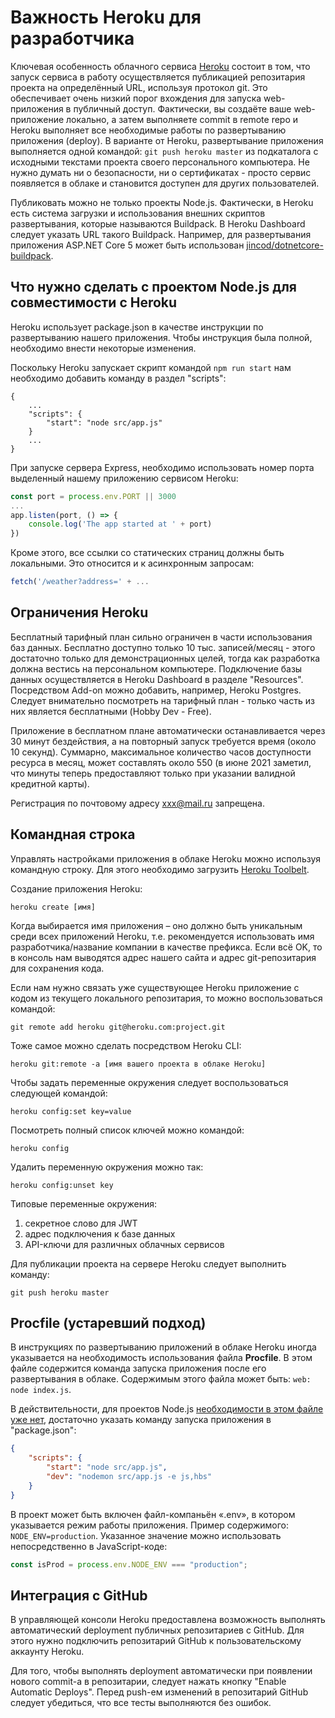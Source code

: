 # Важность Heroku для разработчика

Ключевая особенность облачного сервиса [Heroku](https://www.heroku.com/) состоит в том, что запуск сервиса в работу осуществляется публикацией репозитария проекта на определённый URL, используя протокол git. Это обеспечивает очень низкий порог вхождения для запуска web-приложения в публичный доступ. Фактически, вы создаёте ваше web-приложение локально, а затем выполняете commit в remote repo и Heroku выполняет все необходимые работы по развертыванию приложения (deploy). В варианте от Heroku, развертывание приложения выполняется одной командой: `git push heroku master` из подкаталога с исходными текстами проекта своего персонального компьютера. Не нужно думать ни о безопасности, ни о сертификатах - просто сервис появляется в облаке и становится доступен для других пользователей.

Публиковать можно не только проекты Node.js. Фактически, в Heroku есть система загрузки и использования внешних скриптов развертывания, которые называются Buildpack. В Heroku Dashboard следует указать URL такого Buildpack. Например, для развертывания приложения ASP.NET Core 5 может быть использован [jincod/dotnetcore-buildpack](https://github.com/jincod/dotnetcore-buildpack).

## Что нужно сделать с проектом Node.js для совместимости с Heroku

Heroku использует package.json в качестве инструкции по развертыванию нашего приложения. Чтобы инструкция была полной, необходимо внести некоторые изменения.

Поскольку Heroku запускает скрипт командой `npm run start` нам необходимо добавить команду в раздел "scripts":

```
{
	...
	"scripts": {
		"start": "node src/app.js"
	}
	...
}
```

При запуске сервера Express, необходимо использовать номер порта выделенный нашему приложению сервисом Heroku:

```javascript
const port = process.env.PORT || 3000
...
app.listen(port, () => {
	console.log('The app started at ' + port)
})
```

Кроме этого, все ссылки со статических страниц должны быть локальными. Это относится и к асинхронным запросам:

```javascript
fetch('/weather?address=' + ...
```

## Ограничения Heroku

Бесплатный тарифный план сильно ограничен в части использования баз данных. Бесплатно доступно только 10 тыс. записей/месяц - этого достаточно только для демонстрационных целей, тогда как разработка должна вестись на персональном компьютере. Подключение базы данных осуществляется в Heroku Dashboard в разделе "Resources". Посредством Add-on можно добавить, например, Heroku Postgres. Следует внимательно посмотреть на тарифный план - только часть из них является бесплатными (Hobby Dev - Free).

Приложение в бесплатном плане автоматически останавливается через 30 минут бездействия, а на повторный запуск требуется время (около 10 секунд). Суммарно, максимальное количество часов доступности ресурса в месяц, может составлять около 550 (в июне 2021 заметил, что минуты теперь предоставляют только при указании валидной кредитной карты).

Регистрация по почтовому адресу xxx@mail.ru запрещена.

## Командная строка

Управлять настройками приложения в облаке Heroku можно используя командную строку. Для этого необходимо загрузить [Heroku Toolbelt](https://devcenter.heroku.com/articles/heroku-cli).

Создание приложения Heroku:

```
heroku create [имя]
```

Когда выбирается имя приложения – оно должно быть уникальным среди всех приложений Heroku, т.е. рекомендуется использовать имя разработчика/название компании в качестве префикса. Если всё OK, то в консоль нам выводятся адрес нашего сайта и адрес git-репозитария для сохранения кода.

Если нам нужно связать уже существующее Heroku приложение с кодом из текущего локального репозитария, то можно воспользоваться командой:

```
git remote add heroku git@heroku.com:project.git
```

Тоже самое можно сделать посредством Heroku CLI:

```
heroku git:remote -a [имя вашего проекта в облаке Heroku]
```

Чтобы задать переменные окружения следует воспользоваться следующей командой:

```
heroku config:set key=value
```

Посмотреть полный список ключей можно командой:

```
heroku config
```

Удалить переменную окружения можно так:

```
heroku config:unset key
```

Типовые переменные окружения: 

1. секретное слово для JWT
2. адрес подключения к базе данных
3. API-ключи для различных облачных сервисов

Для публикации проекта на сервере Heroku следует выполнить команду:

```
git push heroku master
```

## Procfile (устаревший подход)

В инструкциях по развертыванию приложений в облаке Heroku иногда указывается на необходимость использования файла **Procfile**. В этом файле содержится команда запуска приложения после его развертывания в облаке. Содержимым этого файла может быть: `web: node index.js`. 

В действительности, для проектов Node.js [необходимости в этом файле уже нет](https://devcenter.heroku.com/changelog-items/370), достаточно указать команду запуска приложения в "package.json":

```json
{
	"scripts": {
		"start": "node src/app.js",
		"dev": "nodemon src/app.js -e js,hbs"
	}
}
```

В проект может быть включен файл-компаньён «.env», в котором указывается режим работы приложения. Пример содержимого: `NODE_ENV=production`. Указанное значение можно использовать непосредственно в JavaScript-коде:

```javascript
const isProd = process.env.NODE_ENV === "production";
```

## Интеграция с GitHub

В управляющей консоли Heroku предоставлена возможность выполнять автоматический deployment публичных репозитариев с GitHub. Для этого нужно подключить репозитарий GitHub к пользовательскому аккаунту Heroku. 

Для того, чтобы выполнять deployment автоматически при появлении нового commit-а в репозитарии, следует нажать кнопку "Enable Automatic Deploys". Перед push-ем изменений в репозитарий GitHub следует убедиться, что все тесты выполняются без ошибок.
